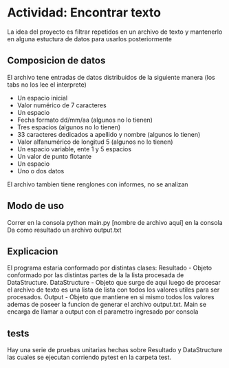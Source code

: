 # Actividad: Encontrar texto
La idea del proyecto es filtrar repetidos en un archivo de texto y mantenerlo en alguna estuctura de datos para usarlos posteriormente

## Composicion de datos
El archivo tene entradas de datos distribuidos de la siguiente manera (los tabs no los lee el interprete)
- Un espacio inicial
- Valor numérico de 7 caracteres
- Un espacio
- Fecha formato dd/mm/aa (algunos no lo tienen)
- Tres espacios (algunos no lo tienen)
- 33 caracteres dedicados a apellido y nombre (algunos lo tienen)
- Valor alfanumérico de longitud 5 (algunos no lo tienen)
- Un espacio variable, ente 1 y 5 espacios
- Un valor de punto flotante
- Un espacio
- Uno o dos datos

El archivo tambien tiene renglones con informes, no se analizan

## Modo de uso

Correr en la consola python main.py [nombre de archivo aquí] en la consola    
Da como resultado un archivo output.txt

## Explicacion
El programa estaria conformado por distintas clases: 
Resultado - Objeto conformado por las distintas partes de la 
la lista procesada de DataStructure.
DataStructure - Objeto que surge de aqui luego de procesar el archivo
 de texto es una lista de lista con todos los valores utiles 
 para ser procesados.
Output - Objeto que mantiene en si mismo todos los valores ademas
de poseer la funcion de generar el archivo output.txt.
Main se encarga de llamar a output con el parametro ingresado por consola

## tests
Hay una serie de pruebas unitarias hechas sobre Resultado y DataStructure
las cuales se ejecutan corriendo pytest en la carpeta test.

